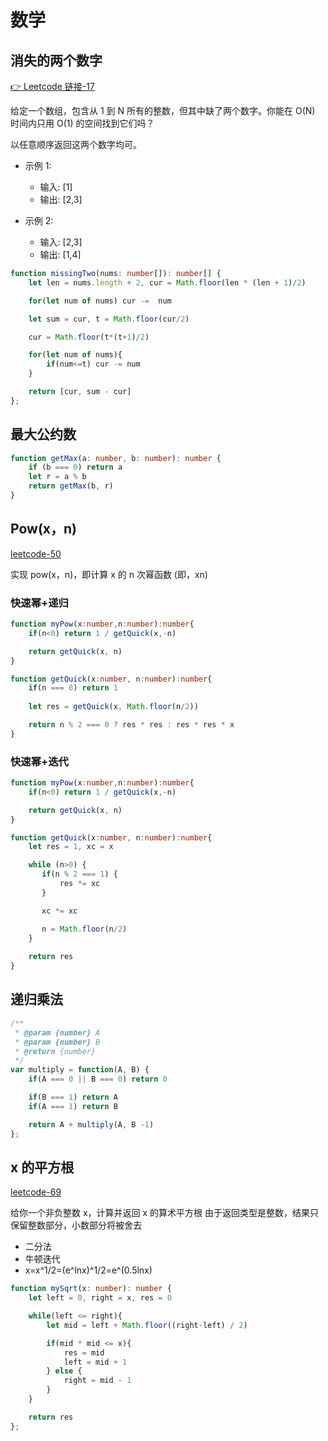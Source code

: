 # 数学

## 消失的两个数字
[👉 Leetcode 链接-17](https://leetcode.cn/problems/missing-two-lcci/)

给定一个数组，包含从 1 到 N 所有的整数，但其中缺了两个数字。你能在 O(N) 时间内只用 O(1) 的空间找到它们吗？

以任意顺序返回这两个数字均可。

- 示例 1:
    - 输入: [1]
    - 输出: [2,3]
  
- 示例 2:
    - 输入: [2,3]
    - 输出: [1,4]
```ts
function missingTwo(nums: number[]): number[] {
    let len = nums.length + 2, cur = Math.floor(len * (len + 1)/2)

    for(let num of nums) cur -=  num

    let sum = cur, t = Math.floor(cur/2) 

    cur = Math.floor(t*(t+1)/2)

    for(let num of nums){
        if(num<=t) cur -= num
    }

    return [cur, sum - cur]
};
```
## 最大公约数
```ts
function getMax(a: number, b: number): number {
    if (b === 0) return a
    let r = a % b
    return getMax(b, r)
}
```

## Pow(x，n)
[leetcode-50](https://leetcode.cn/problems/powx-n/)

实现 pow(x，n)，即计算 x 的 n 次幂函数 (即，xn)

### 快速幂+递归
```ts
function myPow(x:number,n:number):number{
    if(n<0) return 1 / getQuick(x,-n)

    return getQuick(x, n)
}

function getQuick(x:number, n:number):number{
    if(n === 0) return 1
    
    let res = getQuick(x, Math.floor(n/2))

    return n % 2 === 0 ? res * res : res * res * x 
}
```

### 快速幂+迭代
```ts
function myPow(x:number,n:number):number{
    if(n<0) return 1 / getQuick(x,-n)

    return getQuick(x, n)
}

function getQuick(x:number, n:number):number{
    let res = 1, xc = x

    while (n>0) {
       if(n % 2 === 1) {
           res *= xc
       } 

       xc *= xc

       n = Math.floor(n/2)
    }
    
    return res
}
```

## 递归乘法
```ts
/**
 * @param {number} A
 * @param {number} B
 * @return {number}
 */
var multiply = function(A, B) {
    if(A === 0 || B === 0) return 0

    if(B === 1) return A
    if(A === 1) return B

    return A + multiply(A, B -1)
};
```

## x 的平方根
[leetcode-69](https://leetcode.cn/problems/sqrtx/)

给你一个非负整数 x，计算并返回 x 的算术平方根
由于返回类型是整数，结果只保留整数部分，小数部分将被舍去

- 二分法
- 牛顿迭代
- x=x^1/2=(e^lnx)^1/2=e^(0.5lnx)
```ts
function mySqrt(x: number): number {
    let left = 0, right = x, res = 0

    while(left <= right){
        let mid = left + Math.floor((right-left) / 2)

        if(mid * mid <= x){
            res = mid
            left = mid + 1
        } else {
            right = mid - 1
        }
    }

    return res
};
```
